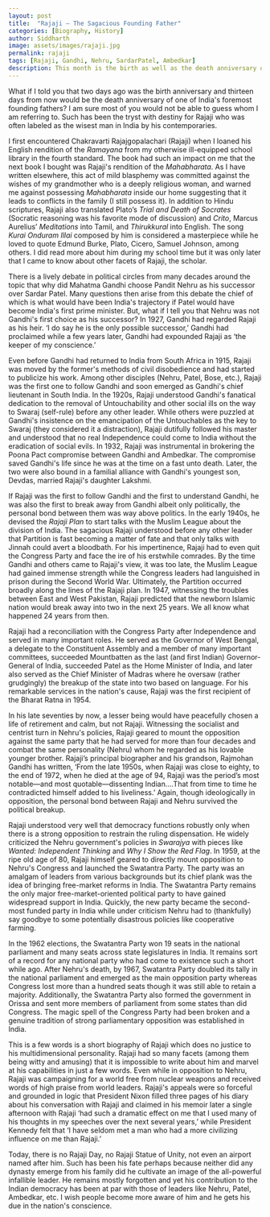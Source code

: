 ```yaml
---
layout: post
title:  "Rajaji — The Sagacious Founding Father"
categories: [Biography, History]
author: Siddharth
image: assets/images/rajaji.jpg
permalink: rajaji
tags: [Rajaji, Gandhi, Nehru, SardarPatel, Ambedkar]
description: This month is the birth as well as the death anniversary of one of India's foremost founding fathers.
---
```

What if I told you that two days ago was the birth anniversary and thirteen days from now would be the death anniversary of one of India's foremost founding fathers? I am sure most of you would not be able to guess whom I am referring to. Such has been the tryst with destiny for Rajaji who was often labeled as the wisest man in India by his contemporaries. 

I first encountered Chakravarti Rajajgopalachari (Rajaji) when I loaned his English rendition of the <i>Ramayana</i> from my otherwise ill-equipped school library in the fourth standard. The book had such an impact on me that the next book I bought was Rajaji's rendition of the <i>Mahabharata</i>. As I have written elsewhere, this act of mild blasphemy was committed against the wishes of my grandmother who is a deeply religious woman, and warned me against possessing <i>Mahabharata</i> inside our home suggesting that it leads to conflicts in the family (I still possess it). In addition to Hindu scriptures, Rajaji also translated Plato’s <i>Trial and Death of Socrates</i> (Socratic reasoning was his favorite mode of discussion) and <i>Crito</i>, Marcus Aurelius’ <i>Meditations</i> into Tamil, and <i>Thirukkural</i> into English. The song <i>Kurai Onduram Illai</i> composed by him is considered a masterpiece while he loved to quote Edmund Burke, Plato, Cicero, Samuel Johnson, among others. I did read more about him during my school time but it was only later that I came to know about other facets of Rajaji, the scholar.

There is a lively debate in political circles from many decades around the topic that why did Mahatma Gandhi choose Pandit Nehru as his successor over Sardar Patel. Many questions then arise from this debate the chief of which is what would have been India's trajectory if Patel would have become India's first prime minister. But, what if I tell you that Nehru was not Gandhi's first choice as his successor? In 1927, Gandhi had regarded Rajaji as his heir. ‘I do say he is the only possible successor,’ Gandhi had proclaimed while a few years later, Gandhi had expounded Rajaji as ‘the keeper of my conscience.’ 

Even before Gandhi had returned to India from South Africa in 1915, Rajaji was moved by the former's methods of civil disobedience and had started to publicize his work. Among other disciples (Nehru, Patel, Bose, etc.), Rajaji was the first one to follow Gandhi and soon emerged as Gandhi's chief lieutenant in South India. In the 1920s, Rajaji understood Gandhi's fanatical dedication to the removal of Untouchability and other social ills on the way to Swaraj (self-rule) before any other leader. While others were puzzled at Gandhi's insistence on the emancipation of the Untouchables as the key to Swaraj (they considered it a distraction), Rajaji dutifully followed his master and understood that no real Independence could come to India without the eradication of social evils. In 1932, Rajaji was instrumental in brokering the Poona Pact compromise between Gandhi and Ambedkar. The compromise saved Gandhi's life since he was at the time on a fast unto death. Later, the two were also bound in a familial alliance with Gandhi's youngest son, Devdas, married Rajaji's daughter Lakshmi.

If Rajaji was the first to follow Gandhi and the first to understand Gandhi, he was also the first to break away from Gandhi albeit only politically, the personal bond between them was way above politics. In the early 1940s, he devised the <i>Rajaji Plan</i> to start talks with the Muslim League about the division of India. The sagacious Rajaji understood before any other leader that Partition is fast becoming a matter of fate and that only talks with Jinnah could avert a bloodbath. For his impertinence, Rajaji had to even quit the Congress Party and face the ire of his erstwhile comrades. By the time Gandhi and others came to Rajaji's view, it was too late, the Muslim League had gained immense strength while the Congress leaders had languished in prison during the Second World War. Ultimately, the Partition occurred broadly along the lines of the Rajaji plan. In 1947, witnessing the troubles between East and West Pakistan, Rajaji predicted that the newborn Islamic nation would break away into two in the next 25 years. We all know what happened 24 years from then.

Rajaji had a reconciliation with the Congress Party after Independence and served in many important roles. He served as the Governor of West Bengal, a delegate to the Constituent Assembly and a member of many important committees, succeeded Mountbatten as the last (and first Indian) Governor-General of India, succeeded Patel as the Home Minister of India, and later also served as the Chief Minister of Madras where he oversaw (rather grudgingly) the breakup of the state into two based on language. For his remarkable services in the nation's cause, Rajaji was the first recipient of the Bharat Ratna in 1954.

In his late seventies by now, a lesser being would have peacefully chosen a life of retirement and calm, but not Rajaji. Witnessing the socialist and centrist turn in Nehru's policies, Rajaji geared to mount the opposition against the same party that he had served for more than four decades and combat the same personality (Nehru) whom he regarded as his lovable younger brother. Rajaji’s principal biographer and his grandson, Rajmohan Gandhi has written, ‘From the late 1950s, when Rajaji was close to eighty, to the end of 1972, when he died at the age of 94, Rajaji was the period’s most notable—and most quotable—dissenting Indian….That from time to time he contradicted himself added to his liveliness.’ Again, though ideologically in opposition, the personal bond between Rajaji and Nehru survived the political breakup.

Rajaji understood very well that democracy functions robustly only when there is a strong opposition to restrain the ruling dispensation. He widely criticized the Nehru government's policies in <i>Swarajya</i> with pieces like <i>Wanted: Independent Thinking</i> and <i>Why I Show the Red Flag</i>. In 1959, at the ripe old age of 80, Rajaji himself geared to directly mount opposition to Nehru's Congress and launched the Swatantra Party. The party was an amalgam of leaders from various backgrounds but its chief plank was the idea of bringing free-market reforms in India. The Swatantra Party remains the only major free-market-oriented political party to have gained widespread support in India. Quickly, the new party became the second-most funded party in India while under criticism Nehru had to (thankfully) say goodbye to some potentially disastrous policies like cooperative farming.

In the 1962 elections, the Swatantra Party won 19 seats in the national parliament and many seats across state legislatures in India. It remains sort of a record for any national party who had come to existence such a short while ago. After Nehru's death, by 1967, Swatantra Party doubled its tally in the national parliament and emerged as the main opposition party whereas Congress lost more than a hundred seats though it was still able to retain a majority. Additionally, the Swatantra Party also formed the government in Orissa and sent more members of parliament from some states than did Congress. The magic spell of the Congress Party had been broken and a genuine tradition of strong parliamentary opposition was established in India.

This is a few words is a short biography of Rajaji which does no justice to his multidimensional personality. Rajaji had so many facets (among them being witty and amusing) that it is impossible to write about him and marvel at his capabilities in just a few words. Even while in opposition to Nehru, Rajaji was campaigning for a world free from nuclear weapons and received words of high praise from world leaders. Rajaji's appeals were so forceful and grounded in logic that President Nixon filled three pages of his diary about his conversation with Rajaji and claimed in his memoir later a single afternoon with Rajaji ‘had such a dramatic effect on me that I used many of his thoughts in my speeches over the next several years,’ while President Kennedy felt that ‘I have seldom met a man who had a more civilizing influence on me than Rajaji.’

Today, there is no Rajaji Day, no Rajaji Statue of Unity, not even an airport named after him. Such has been his fate perhaps because neither did any dynasty emerge from his family did he cultivate an image of the all-powerful infallible leader. He remains mostly forgotten and yet his contribution to the Indian democracy has been at par with those of leaders like Nehru, Patel, Ambedkar, etc. I wish people become more aware of him and he gets his due in the nation's conscience. 
